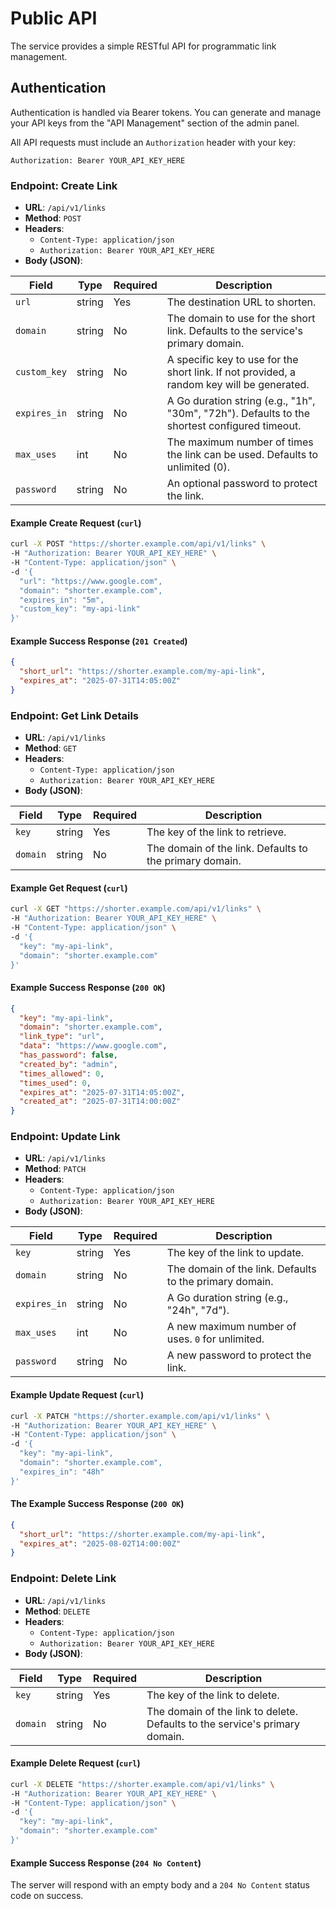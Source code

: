 # Public API

The service provides a simple RESTful API for programmatic link management.

## Authentication

Authentication is handled via Bearer tokens. You can generate and manage your API keys from the "API Management" section of the admin panel.

All API requests must include an `Authorization` header with your key:

`Authorization: Bearer YOUR_API_KEY_HERE`

### Endpoint: Create Link

* **URL**: `/api/v1/links`
* **Method**: `POST`
* **Headers**:
  * `Content-Type: application/json`
  * `Authorization: Bearer YOUR_API_KEY_HERE`
* **Body (JSON)**:

| Field | Type | Required | Description |
|---|---|---|---|
| `url` | string | Yes | The destination URL to shorten. |
| `domain` | string | No | The domain to use for the short link. Defaults to the service's primary domain. |
| `custom_key` | string | No | A specific key to use for the short link. If not provided, a random key will be generated. |
| `expires_in` | string | No | A Go duration string (e.g., "1h", "30m", "72h"). Defaults to the shortest configured timeout. |
| `max_uses` | int | No | The maximum number of times the link can be used. Defaults to unlimited (0). |
| `password` | string | No | An optional password to protect the link. |

#### Example Create Request (`curl`)

```bash
curl -X POST "https://shorter.example.com/api/v1/links" \
-H "Authorization: Bearer YOUR_API_KEY_HERE" \
-H "Content-Type: application/json" \
-d '{
  "url": "https://www.google.com",
  "domain": "shorter.example.com",
  "expires_in": "5m",
  "custom_key": "my-api-link"
}'
```

#### Example Success Response (`201 Created`)

```json
{
  "short_url": "https://shorter.example.com/my-api-link",
  "expires_at": "2025-07-31T14:05:00Z"
}
```

### Endpoint: Get Link Details

* **URL**: `/api/v1/links`
* **Method**: `GET`
* **Headers**:
  * `Content-Type: application/json`
  * `Authorization: Bearer YOUR_API_KEY_HERE`
* **Body (JSON)**:

| Field | Type | Required | Description |
|---|---|---|---|
| `key` | string | Yes | The key of the link to retrieve. |
| `domain` | string | No | The domain of the link. Defaults to the primary domain. |

#### Example Get Request (`curl`)

```bash
curl -X GET "https://shorter.example.com/api/v1/links" \
-H "Authorization: Bearer YOUR_API_KEY_HERE" \
-H "Content-Type: application/json" \
-d '{
  "key": "my-api-link",
  "domain": "shorter.example.com"
}'
```

#### Example Success Response (`200 OK`)

```json
{
  "key": "my-api-link",
  "domain": "shorter.example.com",
  "link_type": "url",
  "data": "https://www.google.com",
  "has_password": false,
  "created_by": "admin",
  "times_allowed": 0,
  "times_used": 0,
  "expires_at": "2025-07-31T14:05:00Z",
  "created_at": "2025-07-31T14:00:00Z"
}
```

### Endpoint: Update Link

* **URL**: `/api/v1/links`
* **Method**: `PATCH`
* **Headers**:
  * `Content-Type: application/json`
  * `Authorization: Bearer YOUR_API_KEY_HERE`
* **Body (JSON)**:

| Field | Type | Required | Description |
|---|---|---|---|
| `key` | string | Yes | The key of the link to update. |
| `domain` | string | No | The domain of the link. Defaults to the primary domain. |
| `expires_in` | string | No | A Go duration string (e.g., "24h", "7d"). |
| `max_uses` | int | No | A new maximum number of uses. `0` for unlimited. |
| `password` | string | No | A new password to protect the link. |

#### Example Update Request (`curl`)

```bash
curl -X PATCH "https://shorter.example.com/api/v1/links" \
-H "Authorization: Bearer YOUR_API_KEY_HERE" \
-H "Content-Type: application/json" \
-d '{
  "key": "my-api-link",
  "domain": "shorter.example.com",
  "expires_in": "48h"
}'
```

#### The Example Success Response (`200 OK`)

```json
{
  "short_url": "https://shorter.example.com/my-api-link",
  "expires_at": "2025-08-02T14:00:00Z"
}
```

### Endpoint: Delete Link

* **URL**: `/api/v1/links`
* **Method**: `DELETE`
* **Headers**:
  * `Content-Type: application/json`
  * `Authorization: Bearer YOUR_API_KEY_HERE`
* **Body (JSON)**:

| Field | Type | Required | Description |
|---|---|---|---|
| `key` | string | Yes | The key of the link to delete. |
| `domain` | string | No | The domain of the link to delete. Defaults to the service's primary domain. |

#### Example Delete Request (`curl`)

```bash
curl -X DELETE "https://shorter.example.com/api/v1/links" \
-H "Authorization: Bearer YOUR_API_KEY_HERE" \
-H "Content-Type: application/json" \
-d '{
  "key": "my-api-link",
  "domain": "shorter.example.com"
}'
```

#### Example Success Response (`204 No Content`)

The server will respond with an empty body and a `204 No Content` status code on success.
